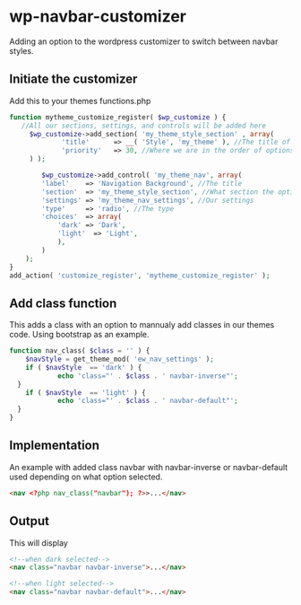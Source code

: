 # wp-navbar-customizer
Adding an option to the wordpress customizer to switch between navbar styles.

## Initiate the customizer
Add this to your themes functions.php

```php
function mytheme_customize_register( $wp_customize ) {
   //All our sections, settings, and controls will be added here
	 $wp_customize->add_section( 'my_theme_style_section' , array(
			 'title'      => __( 'Style', 'my_theme' ), //The title of the section
			 'priority'   => 30, //Where we are in the order of options
	 ) );

		$wp_customize->add_control( 'my_theme_nav', array(
        'label'    => 'Navigation Background', //The title
        'section'  => 'my_theme_style_section', //What section the options are in
        'settings' => 'my_theme_nav_settings', //Our settings
        'type'     => 'radio', //The type
        'choices'  => array(
            'dark' => 'Dark',
            'light'  => 'Light',
            ),
        )
    );
}
add_action( 'customize_register', 'mytheme_customize_register' );
```

## Add class function
This adds a class with an option to mannualy add classes in our themes code. Using bootstrap as an example.

```php
function nav_class( $class = '' ) {
	$navStyle = get_theme_mod( 'ew_nav_settings' );
	if ( $navStyle  == 'dark' ) {
			echo 'class="' . $class . ' navbar-inverse"';
  }
	if ( $navStyle  == 'light' ) {
			echo 'class="' . $class . ' navbar-default"';
  }
}
```

## Implementation 
An example with added class navbar with navbar-inverse or navbar-default used depending on what option selected.

```html
<nav <?php nav_class("navbar"); ?>>...</nav>
```

## Output
This will display 
```html
<!--when dark selected-->
<nav class="navbar navbar-inverse">...</nav>

<!--when light selected-->
<nav class="navbar navbar-default">...</nav>
```
